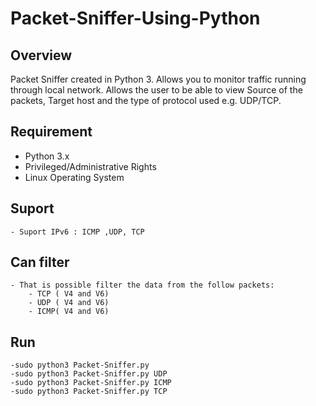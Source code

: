 # Packet-Sniffer-Using-Python

## Overview

Packet Sniffer created in Python 3. Allows you to monitor traffic running through local network. Allows the user to be able to view Source of the packets, Target host and the type of protocol used e.g. UDP/TCP.

## Requirement
  - Python 3.x
  - Privileged/Administrative Rights
  - Linux Operating System
  
## Suport
	- Suport IPv6 : ICMP ,UDP, TCP
	
## Can filter
	- That is possible filter the data from the follow packets:
		- TCP ( V4 and V6)
		- UDP ( V4 and V6)
		- ICMP( V4 and V6)
	
## Run
	-sudo python3 Packet-Sniffer.py
	-sudo python3 Packet-Sniffer.py UDP
	-sudo python3 Packet-Sniffer.py ICMP
	-sudo python3 Packet-Sniffer.py TCP
